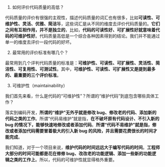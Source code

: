 1. 如何评价代码质量的高低？

代码质量的评价有很强的主观性，描述代码质量的词汇也有很多，比如**可读性、可维护性、灵活、优雅、简洁**等，这些词汇是从不同的维度去评价代码质量的。**它们之间有互相作用，并不是独立的**，比如，**代码的可读性好、可扩展性好就意味着代码的可维护性好**。代码质量高低是一个综合各种因素得到的结论。我们并不能通过单一的维度去评价一段代码的好坏。

2. 最常用的评价标准有哪几个？

最常用到几个评判代码质量的标准是：**可维护性、可读性、可扩展性、灵活性、简洁性、可复用性、可测试性**。其中，**可维护性、可读性、可扩展性又是提到最多的、最重要的三个评价标准**。

3. 可维护性（maintainability）

我们首先来看，什么是代码的“可维护性”？所谓的“维护代码”到底包含哪些具体工作？

落实到编码开发，**所谓的“维护”无外乎就是修改 bug、修改老的代码、添加新的代码之类的工作**。所谓“代码易维护”就是指，**在不破坏原有代码设计、不引入新的 bug 的情况下，能够快速地修改或者添加代码**。**所谓“代码不易维护”就是指，修改或者添加代码需要冒着极大的引入新 bug 的风险，并且需要花费很长的时间才能完成**。

我们知道，对于一个项目来说，**维护代码的时间远远大于编写代码的时间**。**工程师大部分的时间可能都是花在修修 bug、改改老的功能逻辑、添加一些新的功能逻辑之类的工作上**。所以，代码的可维护性就显得格外重要。
